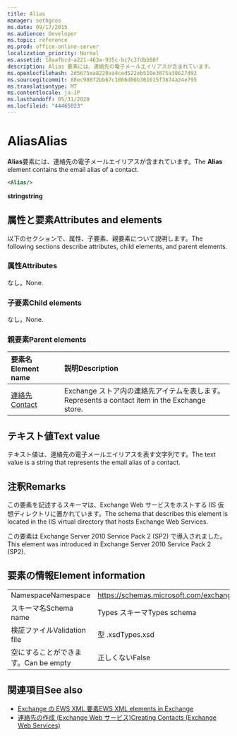 ```yaml
---
title: Alias
manager: sethgros
ms.date: 09/17/2015
ms.audience: Developer
ms.topic: reference
ms.prod: office-online-server
localization_priority: Normal
ms.assetid: 18aafbcd-a221-463a-935c-bc7c3fdbb08f
description: Alias 要素には、連絡先の電子メールエイリアスが含まれています。
ms.openlocfilehash: 2d5675ea8220aa4ced522eb510e3075a38627d92
ms.sourcegitcommit: 88ec988f2bb67c1866d06b361615f3674a24e795
ms.translationtype: MT
ms.contentlocale: ja-JP
ms.lasthandoff: 05/31/2020
ms.locfileid: "44465023"
---
```

# <a name="alias"></a><span data-ttu-id="d2b4f-103">Alias</span><span class="sxs-lookup"><span data-stu-id="d2b4f-103">Alias</span></span>

<span data-ttu-id="d2b4f-104">**Alias**要素には、連絡先の電子メールエイリアスが含まれています。</span><span class="sxs-lookup"><span data-stu-id="d2b4f-104">The **Alias** element contains the email alias of a contact.</span></span> 
  
```XML
<Alias/>
```

 <span data-ttu-id="d2b4f-105">**string**</span><span class="sxs-lookup"><span data-stu-id="d2b4f-105">**string**</span></span>
## <a name="attributes-and-elements"></a><span data-ttu-id="d2b4f-106">属性と要素</span><span class="sxs-lookup"><span data-stu-id="d2b4f-106">Attributes and elements</span></span>

<span data-ttu-id="d2b4f-107">以下のセクションで、属性、子要素、親要素について説明します。</span><span class="sxs-lookup"><span data-stu-id="d2b4f-107">The following sections describe attributes, child elements, and parent elements.</span></span>
  
### <a name="attributes"></a><span data-ttu-id="d2b4f-108">属性</span><span class="sxs-lookup"><span data-stu-id="d2b4f-108">Attributes</span></span>

<span data-ttu-id="d2b4f-109">なし。</span><span class="sxs-lookup"><span data-stu-id="d2b4f-109">None.</span></span>
  
### <a name="child-elements"></a><span data-ttu-id="d2b4f-110">子要素</span><span class="sxs-lookup"><span data-stu-id="d2b4f-110">Child elements</span></span>

<span data-ttu-id="d2b4f-111">なし。</span><span class="sxs-lookup"><span data-stu-id="d2b4f-111">None.</span></span>
  
### <a name="parent-elements"></a><span data-ttu-id="d2b4f-112">親要素</span><span class="sxs-lookup"><span data-stu-id="d2b4f-112">Parent elements</span></span>

|<span data-ttu-id="d2b4f-113">**要素名**</span><span class="sxs-lookup"><span data-stu-id="d2b4f-113">**Element name**</span></span>|<span data-ttu-id="d2b4f-114">**説明**</span><span class="sxs-lookup"><span data-stu-id="d2b4f-114">**Description**</span></span>|
|:-----|:-----|
|[<span data-ttu-id="d2b4f-115">連絡先</span><span class="sxs-lookup"><span data-stu-id="d2b4f-115">Contact</span></span>](contact.md) <br/> |<span data-ttu-id="d2b4f-116">Exchange ストア内の連絡先アイテムを表します。</span><span class="sxs-lookup"><span data-stu-id="d2b4f-116">Represents a contact item in the Exchange store.</span></span>  <br/> |
   
## <a name="text-value"></a><span data-ttu-id="d2b4f-117">テキスト値</span><span class="sxs-lookup"><span data-stu-id="d2b4f-117">Text value</span></span>

<span data-ttu-id="d2b4f-118">テキスト値は、連絡先の電子メールエイリアスを表す文字列です。</span><span class="sxs-lookup"><span data-stu-id="d2b4f-118">The text value is a string that represents the email alias of a contact.</span></span>
  
## <a name="remarks"></a><span data-ttu-id="d2b4f-119">注釈</span><span class="sxs-lookup"><span data-stu-id="d2b4f-119">Remarks</span></span>

<span data-ttu-id="d2b4f-120">この要素を記述するスキーマは、Exchange Web サービスをホストする IIS 仮想ディレクトリに置かれています。</span><span class="sxs-lookup"><span data-stu-id="d2b4f-120">The schema that describes this element is located in the IIS virtual directory that hosts Exchange Web Services.</span></span>
  
<span data-ttu-id="d2b4f-121">この要素は Exchange Server 2010 Service Pack 2 (SP2) で導入されました。</span><span class="sxs-lookup"><span data-stu-id="d2b4f-121">This element was introduced in Exchange Server 2010 Service Pack 2 (SP2).</span></span>
  
## <a name="element-information"></a><span data-ttu-id="d2b4f-122">要素の情報</span><span class="sxs-lookup"><span data-stu-id="d2b4f-122">Element information</span></span>

|||
|:-----|:-----|
|<span data-ttu-id="d2b4f-123">Namespace</span><span class="sxs-lookup"><span data-stu-id="d2b4f-123">Namespace</span></span>  <br/> |https://schemas.microsoft.com/exchange/services/2006/types  <br/> |
|<span data-ttu-id="d2b4f-124">スキーマ名</span><span class="sxs-lookup"><span data-stu-id="d2b4f-124">Schema name</span></span>  <br/> |<span data-ttu-id="d2b4f-125">Types スキーマ</span><span class="sxs-lookup"><span data-stu-id="d2b4f-125">Types schema</span></span>  <br/> |
|<span data-ttu-id="d2b4f-126">検証ファイル</span><span class="sxs-lookup"><span data-stu-id="d2b4f-126">Validation file</span></span>  <br/> |<span data-ttu-id="d2b4f-127">型 .xsd</span><span class="sxs-lookup"><span data-stu-id="d2b4f-127">Types.xsd</span></span>  <br/> |
|<span data-ttu-id="d2b4f-128">空にすることができます。</span><span class="sxs-lookup"><span data-stu-id="d2b4f-128">Can be empty</span></span>  <br/> |<span data-ttu-id="d2b4f-129">正しくない</span><span class="sxs-lookup"><span data-stu-id="d2b4f-129">False</span></span>  <br/> |
   
## <a name="see-also"></a><span data-ttu-id="d2b4f-130">関連項目</span><span class="sxs-lookup"><span data-stu-id="d2b4f-130">See also</span></span>

- [<span data-ttu-id="d2b4f-131">Exchange の EWS XML 要素</span><span class="sxs-lookup"><span data-stu-id="d2b4f-131">EWS XML elements in Exchange</span></span>](ews-xml-elements-in-exchange.md)
- [<span data-ttu-id="d2b4f-132">連絡先の作成 (Exchange Web サービス)</span><span class="sxs-lookup"><span data-stu-id="d2b4f-132">Creating Contacts (Exchange Web Services)</span></span>](https://msdn.microsoft.com/library/4845917e-70d1-481c-bbd7-011ec6571789%28Office.15%29.aspx)


